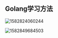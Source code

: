 ## Golang学习方法

![1582824060244](C:\Users\pjmjty\AppData\Roaming\Typora\typora-user-images\1582824060244.png)

![1582849684503](C:\Users\pjmjty\AppData\Roaming\Typora\typora-user-images\1582849684503.png)

